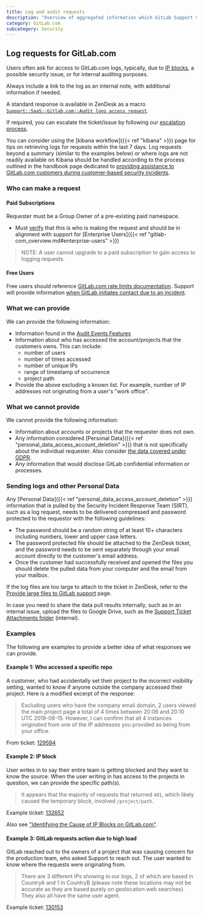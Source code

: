 ```yaml
---
title: Log and audit requests
description: "Overview of aggregated information which GitLab Support may provide to customers, from the gitlab.com logs. Details beyond a summary require a Security request."
category: GitLab.com
subcategory: Security
---
```


## Log requests for GitLab.com

Users often ask for access to GitLab.com logs, typically, due to [IP blocks](/handbook/support/workflows/ip-blocks), a possible security issue, or for internal auditing purposes.

Always include a link to the log as an internal note, with additional information if needed.

A standard response is available in ZenDesk as a macro [`Support::SaaS::Gitlab.com::Audit logs access request`](https://gitlab.com/gitlab-com/support/zendesk-global/macros/-/blob/master/active/Support/SaaS/GitLab.com/Audit%20logs%20access%20request.md?ref_type=heads).

If required, you can escalate the ticket/issue by following our [escalation process](/handbook/support/internal-support/support-ticket-attention-requests).

You can consider using the [kibana workflow]({{< ref "kibana" >}}) page for tips on retrieving logs for requests within the last 7 days. Log requests beyond a summary (similar to the examples below) or where logs are not readily available on Kibana should be handled according to the process outlined in the handbook page dedicated to [providing assistance to GitLab.com customers during customer-based security incidents](/handbook/security/customer-requests/).

### Who can make a request

#### Paid Subscriptions

Requester must be a Group Owner of a pre-existing paid namespace.

 - Must [verify](/handbook/support/workflows/account_verification/) that this is who is making the request and should be in alignment with support for [Enterprise Users]({{< ref "gitlab-com_overview.md#enterprise-users" >}})

> NOTE: A user cannot upgrade to a paid subscription to gain access to logging requests.

#### Free Users

Free users should reference [GitLab.com rate limits documentation](https://docs.gitlab.com/ee/user/gitlab_com/#gitlabcom-specific-rate-limits). Support will provide information [when GitLab initiates contact due to an incident](https://about.gitlab.com/support/statement-of-support/#free-users).

### What we can provide

We can provide the following information:

- Information found in the [Audit Events Features](https://docs.gitlab.com/ee/administration/audit_events.html)
- Information about who has accessed the account/projects that the customers owns.  This can include:
  - number of users
  - number of times accessed
  - number of unique IPs
  - range of timestamp of occurrence
  - project path
- Provide the above excluding a known list. For example, number of IP addresses not originating from a user's "work office".

### What we cannot provide

We cannot provide the following information:

- Information about accounts or projects that the requester does not own.
- Any information considered [Personal Data]({{< ref "personal_data_access_account_deletion" >}}) that is not specifically about the individual requester. Also consider [the data covered under GDPR](/handbook/legal/privacy/privacy-laws#what-is-covered-by-the-gdpr).
- Any information that would disclose GitLab confidential information or processes.

### Sending logs and other Personal Data

Any [Personal Data]({{< ref "personal_data_access_account_deletion" >}}) information that is pulled by the Security Incident Response Team (SIRT),
such as a log request, needs to be delivered compressed and password protected to the requestor with the following guidelines:

- The password should be a random string of at least 10+ characters including numbers, lower and upper case letters.
- The password protected file should be attached to the ZenDesk ticket, and the password needs to be sent separately through your email account directly to the customer's email address.
- Once the customer had successfully received and opened the files you should delete the pulled data from your computer and the email from your mailbox.

If the log files are too large to attach to the ticket in ZenDesk, refer to the [Provide large files to GitLab support](https://about.gitlab.com/support/providing-large-files/) page.

In case you need to share the data pull results internally, such as in an internal issue, upload the files to Google Drive, such as the [Support Ticket Attachments folder](https://drive.google.com/drive/folders/1RpCb_li2RTYsE8GnVFExCux3QpZ2i0TD) (internal).

### Examples

The following are examples to provide a better idea of what responses we can provide.

#### Example 1: Who accessed a specific repo

A customer, who had accidentally set their project to the incorrect visibility setting, wanted to know if anyone outside the company accessed their project. Here is a modified excerpt of the response:

> Excluding users who have the company email domain, 2 users viewed the main project page a total of 4 times between 20:06 and 20:10 UTC 2019-08-15. However, I can confirm that all 4 instances originated from one of the IP addresses you provided as being from your office.

From ticket: [129594](https://gitlab.zendesk.com/agent/tickets/129594)

#### Example 2: IP block

User writes in to say their entire team is getting blocked and they want to know the source. When the user writing in has access to the projects in question, we can provide the specific path(s).

> It appears that the majority of requests that returned `401`, which likely caused the temporary block, involved `/project/path`.

Example ticket: [132652](https://gitlab.zendesk.com/agent/tickets/132652)

Also see ["Identifying the Cause of IP Blocks on GitLab.com"](/handbook/support/workflows/ip-blocks).

#### Example 3: GitLab requests action due to high load

GitLab reached out to the owners of a project that was causing concern for the production team, who asked Support to reach out. The user wanted to know where the requests were originating from.

> There are 3 different IPs showing in our logs, 2 of which are based in CountryA and 1 in CountryB (please note these locations may not be accurate as they are based purely on geolocation web searches). They also all have the same user agent.

Example ticket: [130153](https://gitlab.zendesk.com/agent/tickets/130153)

